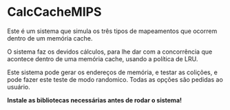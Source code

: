 # CalcCacheMIPS
Este é um sistema que simula os três tipos de mapeamentos que ocorrem dentro de um memória cache.
<p>
  O sistema faz os devidos cálculos, para lhe dar com a concorrência que acontece dentro de uma memória cache,
  usando a política de LRU.
</p>
<p>
  Este sistema pode gerar os endereços de memória, e testar as colições, e pode fazer este teste de modo randomico.
  Todas as opções são pedidas ao usuário.
</p>
<b>Instale as bibliotecas necessárias antes de rodar o sistema! </b>
